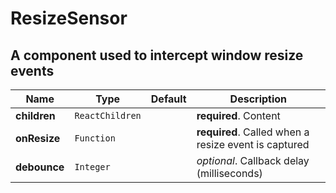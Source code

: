 # ResizeSensor

## A component used to intercept window resize events

|Name|Type|Default|Description|
|----|----|-------|-----------|
| **children** | <code>ReactChildren</code> |  | **required**. Content |
| **onResize** | <code>Function</code> |  | **required**. Called when a resize event is captured |
| **debounce** | <code>Integer</code> |  | *optional*. Callback delay (milliseconds) |